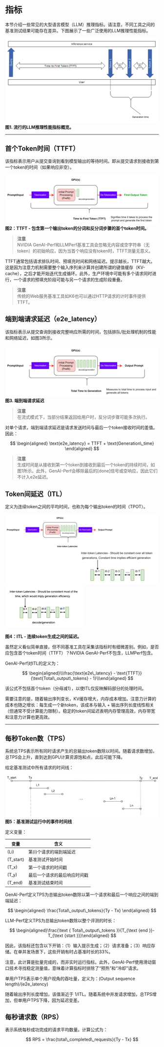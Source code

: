 # 指标

本节介绍一些常见的大型语言模型（LLM）推理指标。请注意，不同工具之间的基准测试结果可能存在差异。下图展示了一些广泛使用的LLM推理性能指标。

![alt text](./images/image-5.png)
**图1. 流行的LLM推理性能指标概览。**

---

## 首个Token时间（TTFT）

该指标表示用户从提交查询到看到模型输出的等待时间。即从提交请求到接收到第一个token的时间（如果响应非空）。

![alt text](./images/image-6.png)
**图2：TTFT - 包含第一个输出token的分词和反分词步骤的首个token时间。**

> **注意**  
> NVIDIA GenAI-Perf和LLMPerf基准工具会忽略无内容或空字符串（无token）的初始响应，因为当首个响应没有token时，TTFT测量无意义。

TTFT通常包括请求排队时间、预填充时间和网络延迟。提示越长，TTFT越大。这是因为注意力机制需要整个输入序列来计算并创建所谓的键值缓存（KV-cache），之后才能开始迭代生成循环。此外，生产环境中可能有多个请求同时进行，一个请求的预填充阶段可能与另一个请求的生成阶段重叠。

> **注意**  
> 传统的Web服务基准工具如K6也可以通过HTTP请求的计时事件提供TTFT。

## 端到端请求延迟（e2e_latency）

该指标表示从提交查询到接收完整响应所需的时间，包括排队/批处理机制的性能和网络延迟，如图3所示。

![alt text](./images/image-7.png)
**图3. 端到端请求延迟**

> **注意**  
> 在流式模式下，当部分结果返回给用户时，反分词步骤可能多次执行。

对单个请求，端到端请求延迟是请求发送时间与最后一个token接收时间的差值。因此：

$$ \begin{aligned} \text{e2e_latency} = TTFT + \text{Generation\_time} \end{aligned} $$

> **注意**  
> 生成时间是从接收到第一个token到接收到最后一个token的持续时间，如图1所示。此外，GenAI-Perf会移除最后的[done]信号或空响应，因此它们不计入e2e延迟。

## Token间延迟（ITL）

定义为连续token之间的平均时间，也称为每个输出token的时间（TPOT）。

![alt text](./images/image-8.png)
![alt text](./images/image-9.png)

**图4：ITL - 连续token生成之间的延迟。**

虽然定义看似简单直接，但不同基准工具在采集该指标时有细微差别。例如，是否应包含首个token时间（TTFT）？NVIDIA GenAI-Perf不包含，LLMPerf包含。

GenAI-Perf对ITL的定义为：

$$ \begin{aligned}\\\frac{\text{e2e\_latency} - \text{TTFT}}{\text{Total\_output\_tokens} - 1}\\\end{aligned} $$


该公式不包括首个token（分母减1），以使ITL仅反映解码部分的处理时间。

需要注意的是，随着输出序列变长，KV缓存增大，内存成本增加。注意力计算的成本也随之增长：每生成一个新token，该成本与输入 + 输出序列长度线性相关（但通常不受计算能力限制）。稳定的token间延迟表明内存管理高效，内存带宽和注意力计算也更高效。

---

## 每秒Token数（TPS）

系统总TPS表示所有同时请求产生的总输出token数除以时间。随着请求数增加，总TPS会上升，直到达到GPU计算资源饱和点，此后可能下降。

给定基准测试中所有请求的时间线：

![alt text](./images/image-10.png) 
**图5：基准测试运行中的事件时间线**

定义变量：

| 变量       | 含义                         |
|------------|------------------------------|
| \(Li\)    | 第\(i\)个请求的端到端延迟    |
| \(T_start\) | 基准测试开始时间          |
| \(T_x\)    | 第一个请求的时间戳           |
| \(T_y\)    | 最后一个请求的最后响应时间戳 |
| \(T_end\)   | 基准测试结束时间          |

GenAI-Perf定义TPS为总输出token数除以第一个请求和最后一个响应之间的端到端延迟：

$$ \begin{aligned} \frac{Total\_output\_tokens}{Ty - Tx} \end{aligned} $$

LLM-Perf定义TPS为总输出token数除以整个评测的时长：

$$ \begin{aligned}\frac{\text { Total\_output\_tokens }}{T_{\text {end }}-T_{\text {start }}}\end{aligned} $$

因此，该指标还包含以下开销：（1）输入提示生成；（2）请求准备；（3）响应存储。在单并发场景下，这些开销有时占基准时长的33%。

注意，此计算是批量完成的，而非实时运行指标。此外，GenAI-Perf使用滑动窗口技术寻找稳定测量值，意味着计算指标时排除了“预热”和“冷却”请求。

单用户TPS表示单个用户视角的吞吐量，定义为：(Output sequence length)/(e2e_latency)

随着输出序列长度增加，该值渐近于 1/ITL。随着系统中并发请求增加，总TPS增加，但单用户TPS下降，因为延迟变差。


## 每秒请求数（RPS）

表示系统每秒成功完成的请求平均数量。计算公式为：

$$ RPS = \frac{total\_completed\_requests}{Ty - Tx} $$
